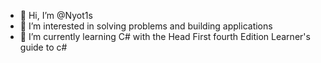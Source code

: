 - 👋 Hi, I’m @Nyot1s
- 👀 I’m interested in solving problems and building applications
- 🌱 I’m currently learning C# with the Head First fourth Edition Learner's guide to c#

<!---
Nyot1s/Nyot1s is a ✨ special ✨ repository because its `README.md` (this file) appears on your GitHub profile.
You can click the Preview link to take a look at your changes.
--->
